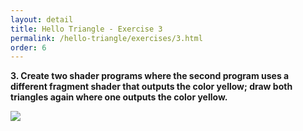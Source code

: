 ```yaml
---
layout: detail
title: Hello Triangle - Exercise 3
permalink: /hello-triangle/exercises/3.html
order: 6
---
```


**3. Create two shader programs where the second program uses a different fragment shader that outputs the color yellow; draw both triangles again where one outputs the color yellow.**

<img src="{{ site.baseurl }}/assets/hello-triangle/exercises/3/1.png">